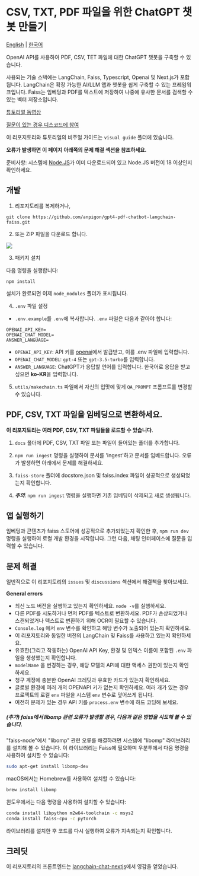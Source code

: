# CSV, TXT, PDF 파일을 위한 ChatGPT 챗봇 만들기

[English](README.md) | [한국어](README_ko.md)

OpenAI API를 사용하여 PDF, CSV, TET 파일에 대한 ChatGPT 챗봇을 구축할 수 있습니다.

사용되는 기술 스택에는 LangChain, Faiss, Typescript, Openai 및 Next.js가 포함됩니다. LangChain은 확장 가능한 AI/LLM 앱과 챗봇을 쉽게 구축할 수 있는 프레임워크입니다. Faiss는 임베딩과 PDF를 텍스트에 저장하여 나중에 유사한 문서를 검색할 수 있는 벡터 저장소입니다.

[튜토리얼 동영상](https://www.youtube.com/watch?v=ih9PBGVVOO4)

[질문이 있는 경우 디스코드에 참여](https://discord.gg/E4Mc77qwjm)

이 리포지토리와 튜토리얼의 비주얼 가이드는 `visual guide` 폴더에 있습니다.

**오류가 발생하면 이 페이지 아래쪽의 문제 해결 섹션을 참조하세요.**

준비사항: 시스템에 [Node.JS](https://nodejs.org/ko)가 이미 다운로드되어 있고 Node.JS 버전이 18 이상인지 확인하세요.

## 개발

1. 리포지토리를 복제하거나,

```
git clone https://github.com/anpigon/gpt4-pdf-chatbot-langchain-faiss.git
```

2. 또는 ZIP 파일을 다운로드 합니다.

![](https://i.imgur.com/rMThF2k.png)


3. 패키지 설치

다음 명령을 실행합니다:

```
npm install
```

설치가 완료되면 이제 `node_modules` 폴더가 표시됩니다.

4. `.env` 파일 설정

- `.env.example`를 `.env`에 복사합니다.
  `.env` 파일은 다음과 같아야 합니다:

```
OPENAI_API_KEY=
OPENAI_CHAT_MODEL=
ANSWER_LANGUAGE=
```

- `OPENAI_API_KEY`: API 키를 [openai](https://platform.openai.com/account/api-keys)에서 발급받고, 이를 .env 파일에 입력합니다.
- `OPENAI_CHAT_MODEL`: `gpt-4` 또는 `gpt-3.5-turbo`를 입력합니다. 
- `ANSWER_LANGUAGE`: ChatGPT가 응답할 언어를 입력합니다. 한국어로 응답을 받고 싶으면 **ko-KR**을 입력합니다.

5. `utils/makechain.ts` 파일에서 자신의 입맛에 맞게 `QA_PROMPT` 프롬프트를 변경할 수 있습니다. 

## PDF, CSV, TXT 파일을 임베딩으로 변환하세요.

**이 리포지토리는 여러 PDF, CSV, TXT 파일들을 로드할 수 있습니다**.

1. `docs` 폴더에 PDF, CSV, TXT 파일 또는 파일이 들어있는 폴더를 추가합니다.

2. `npm run ingest` 명령을 실행하여 문서를 'ingest'하고 문서를 임베드합니다. 오류가 발생하면 아래에서 문제를 해결하세요.

3. `faiss-store` 폴더에 docstore.json 및 faiss.index 파일이 성공적으로 생성되었는지 확인합니다.

4. ***주의***: `npm run ingest` 명령을 실행하면 기존 임베딩이 삭제되고 새로 생성됩니다.

## 앱 실행하기

임베딩과 콘텐츠가 faiss 스토어에 성공적으로 추가되었는지 확인한 후, `npm run dev` 명령을 실행하여 로컬 개발 환경을 시작합니다. 그런 다음, 채팅 인터페이스에 질문을 입력할 수 있습니다.

## 문제 해결

일반적으로 이 리포지토리의 `issues` 및 `discussions` 섹션에서 해결책을 찾아보세요.

**General errors**

- 최신 노드 버전을 실행하고 있는지 확인하세요. `node -v`를 실행하세요.
- 다른 PDF를 시도하거나 먼저 PDF를 텍스트로 변환하세요. PDF가 손상되었거나 스캔되었거나 텍스트로 변환하기 위해 OCR이 필요할 수 있습니다.
- `Console.log` 에서 `env` 변수를 확인하고 해당 변수가 노출되어 있는지 확인하세요.
- 이 리포지토리와 동일한 버전의 LangChain 및 Faiss를 사용하고 있는지 확인하세요.
- 유효한(그리고 작동하는) OpenAI API Key, 환경 및 인덱스 이름이 포함된 `.env` 파일을 생성했는지 확인합니다.
- `modelName` 을 변경하는 경우, 해당 모델의 API에 대한 액세스 권한이 있는지 확인하세요.
- 청구 계정에 충분한 OpenAI 크레딧과 유효한 카드가 있는지 확인하세요.
- 글로벌 환경에 여러 개의 OPENAPI 키가 없는지 확인하세요. 여러 개가 있는 경우 프로젝트의 로컬 `env` 파일을 시스템 `env` 변수로 덮어쓰게 됩니다.
- 여전히 문제가 있는 경우 API 키를 `process.env` 변수에 하드 코딩해 보세요.

##### (추가) faiss에서 libomp 관련 오류가 발생할 경우, 다음과 같은 방법을 시도해 볼 수 있습니다.
"faiss-node"에서 "libomp" 관련 오류를 해결하려면 시스템에 "libomp" 라이브러리를 설치해 볼 수 있습니다. 이 라이브러리는 Faiss에 필요하며 우분투에서 다음 명령을 사용하여 설치할 수 있습니다:

```sh
sudo apt-get install libomp-dev
```

macOS에서는 Homebrew를 사용하여 설치할 수 있습니다:
```sh
brew install libomp
```

윈도우에서는 다음 명령을 사용하여 설치할 수 있습니다:
```sh
conda install libpython m2w64-toolchain -c msys2
conda install faiss-cpu -c pytorch
```

라이브러리를 설치한 후 코드를 다시 실행하여 오류가 지속되는지 확인합니다.


## 크레딧
이 리포지토리의 프론트엔드는 [langchain-chat-nextjs](https://github.com/zahidkhawaja/langchain-chat-nextjs)에서 영감을 얻었습니다.
